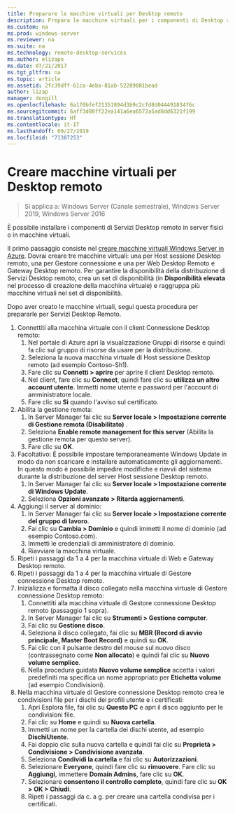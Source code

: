```yaml
---
title: Preparare le macchine virtuali per Desktop remoto
description: Prepara le macchine virtuali per i componenti di Desktop remoto
ms.custom: na
ms.prod: windows-server
ms.reviewer: na
ms.suite: na
ms.technology: remote-desktop-services
ms.author: elizapo
ms.date: 07/21/2017
ms.tgt_pltfrm: na
ms.topic: article
ms.assetid: 2fc39dff-61ca-4eba-81ab-52289081bead
author: lizap
manager: dongill
ms.openlocfilehash: 6a1f0bfef21351894d3b9c2cfd8d044491834f6c
ms.sourcegitcommit: 6aff3d88ff22ea141a6ea6572a5ad8dd6321f199
ms.translationtype: HT
ms.contentlocale: it-IT
ms.lasthandoff: 09/27/2019
ms.locfileid: "71387253"
---
```

# <a name="create-virtual-machines-for-remote-desktop"></a>Creare macchine virtuali per Desktop remoto

>Si applica a: Windows Server (Canale semestrale), Windows Server 2019, Windows Server 2016

È possibile installare i componenti di Servizi Desktop remoto in server fisici o in macchine virtuali. 

Il primo passaggio consiste nel [creare macchine virtuali Windows Server in Azure](/azure/virtual-machines/windows/quick-create-portal). Dovrai creare tre macchine virtuali: una per Host sessione Desktop remoto, una per Gestore connessione e una per Web Desktop Remoto e Gateway Desktop remoto. Per garantire la disponibilità della distribuzione di Servizi Desktop remoto, crea un set di disponibilità (in **Disponibilità elevata** nel processo di creazione della macchina virtuale) e raggruppa più macchine virtuali nel set di disponibilità.
 
Dopo aver creato le macchine virtuali, segui questa procedura per prepararle per Servizi Desktop Remoto.

1.  Connettiti alla macchina virtuale con il client Connessione Desktop remoto:  
    1.  Nel portale di Azure apri la visualizzazione Gruppi di risorse e quindi fa clic sul gruppo di risorse da usare per la distribuzione.  
    2.  Seleziona la nuova macchina virtuale di Host sessione Desktop remoto (ad esempio Contoso-Sh1).  
    3.  Fare clic su **Connetti > aprire** per aprire il client Desktop remoto.  
    4.  Nel client, fare clic su **Connect**, quindi fare clic su **utilizza un altro account utente**. Immetti nome utente e password per l'account di amministratore locale.  
    5.  Fare clic su **Sì** quando l'avviso sul certificato.  
2.  Abilita la gestione remota:  
    1.  In Server Manager fai clic su **Server locale > Impostazione corrente di Gestione remota (Disabilitato)** .  
    2.  Seleziona **Enable remote management for this server** (Abilita la gestione remota per questo server).  
    3.  Fare clic su **OK**.  
3.  Facoltativo: È possibile impostare temporaneamente Windows Update in modo da non scaricare e installare automaticamente gli aggiornamenti. In questo modo è possibile impedire modifiche e riavvii del sistema durante la distribuzione del server Host sessione Desktop remoto.  
    1.  In Server Manager fai clic su **Server locale > Impostazione corrente di Windows Update**.  
    2.  Seleziona **Opzioni avanzate > Ritarda aggiornamenti**.   
4.  Aggiungi il server al dominio:  
    1.  In Server Manager fai clic su **Server locale > Impostazione corrente del gruppo di lavoro**.  
    2.  Fai clic su **Cambia > Dominio** e quindi immetti il nome di dominio (ad esempio Contoso.com).  
    3.  Immetti le credenziali di amministratore di dominio.  
    4.  Riavviare la macchina virtuale.  
5.  Ripeti i passaggi da 1 a 4 per la macchina virtuale di Web e Gateway Desktop remoto.  
6.  Ripeti i passaggi da 1 a 4 per la macchina virtuale di Gestore connessione Desktop remoto.  
7.  Inizializza e formatta il disco collegato nella macchina virtuale di Gestore connessione Desktop remoto:  
    1.  Connettiti alla macchina virtuale di Gestore connessione Desktop remoto (passaggio 1 sopra).  
    2.  In Server Manager fai clic su **Strumenti > Gestione computer**.  
    3.  Fai clic su **Gestione disco**.  
    4.  Seleziona il disco collegato, fai clic su **MBR (Record di avvio principale, Master Boot Record)** e quindi su **OK**.  
    5.  Fai clic con il pulsante destro del mouse sul nuovo disco (contrassegnato come **Non allocato**) e quindi fai clic su **Nuovo volume semplice**.  
    6.  Nella procedura guidata **Nuovo volume semplice** accetta i valori predefiniti ma specifica un nome appropriato per **Etichetta volume** (ad esempio Condivisioni).  
8.  Nella macchina virtuale di Gestore connessione Desktop remoto crea le condivisioni file per i dischi dei profili utente e i certificati:   
    1.  Apri Esplora file, fai clic su **Questo PC** e apri il disco aggiunto per le condivisioni file.  
    2.  Fai clic su **Home** e quindi su **Nuova cartella**.  
    3.  Immetti un nome per la cartella dei dischi utente, ad esempio **DischiUtente**.  
    4.  Fai doppio clic sulla nuova cartella e quindi fai clic su **Proprietà > Condivisione > Condivisione avanzata**.  
    5.  Seleziona **Condividi la cartella** e fai clic su **Autorizzazioni**.  
    6.  Selezionare **Everyone**, quindi fare clic su **rimuovere**. Fare clic su **Aggiungi**, immettere **Domain Admins**, fare clic su **OK**.  
    7.  Selezionare **consentono il controllo completo**, quindi fare clic su **OK > OK > Chiudi**.  
    8.  Ripeti i passaggi da c. a g. per creare una cartella condivisa per i certificati.   


